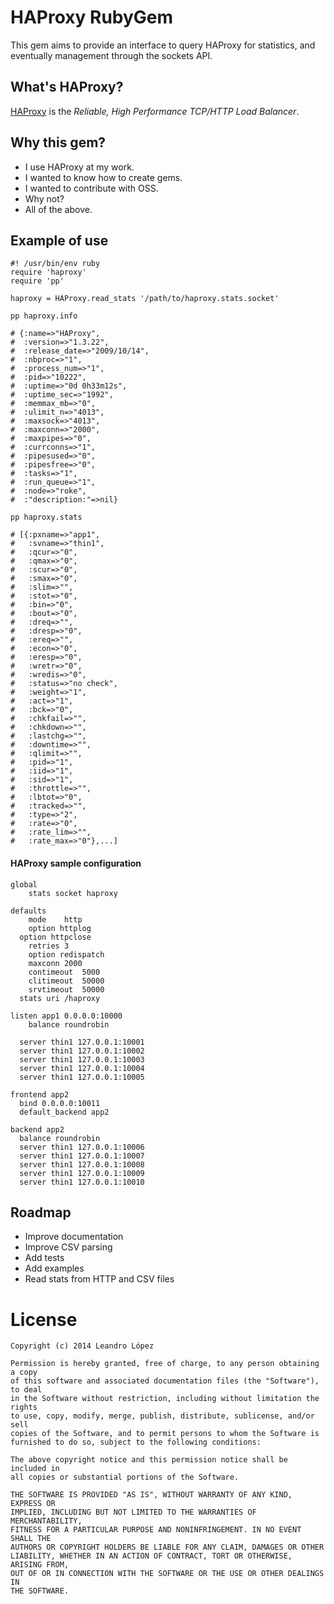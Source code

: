 # HAProxy RubyGem

This gem aims to provide an interface to query HAProxy for statistics,
and eventually management through the sockets API.

## What's HAProxy?

[HAProxy](http://haproxy.1wt.eu/) is the _Reliable, High Performance
TCP/HTTP Load Balancer_.

## Why this gem?

* I use HAProxy at my work.
* I wanted to know how to create gems.
* I wanted to contribute with OSS.
* Why not?
* All of the above.

## Example of use

    #! /usr/bin/env ruby
    require 'haproxy'
    require 'pp'

    haproxy = HAProxy.read_stats '/path/to/haproxy.stats.socket'

    pp haproxy.info

    # {:name=>"HAProxy",
    #  :version=>"1.3.22",
    #  :release_date=>"2009/10/14",
    #  :nbproc=>"1",
    #  :process_num=>"1",
    #  :pid=>"10222",
    #  :uptime=>"0d 0h33m12s",
    #  :uptime_sec=>"1992",
    #  :memmax_mb=>"0",
    #  :ulimit_n=>"4013",
    #  :maxsock=>"4013",
    #  :maxconn=>"2000",
    #  :maxpipes=>"0",
    #  :currconns=>"1",
    #  :pipesused=>"0",
    #  :pipesfree=>"0",
    #  :tasks=>"1",
    #  :run_queue=>"1",
    #  :node=>"roke",
    #  :"description:"=>nil}

    pp haproxy.stats

    # [{:pxname=>"app1",
    #   :svname=>"thin1",
    #   :qcur=>"0",
    #   :qmax=>"0",
    #   :scur=>"0",
    #   :smax=>"0",
    #   :slim=>"",
    #   :stot=>"0",
    #   :bin=>"0",
    #   :bout=>"0",
    #   :dreq=>"",
    #   :dresp=>"0",
    #   :ereq=>"",
    #   :econ=>"0",
    #   :eresp=>"0",
    #   :wretr=>"0",
    #   :wredis=>"0",
    #   :status=>"no check",
    #   :weight=>"1",
    #   :act=>"1",
    #   :bck=>"0",
    #   :chkfail=>"",
    #   :chkdown=>"",
    #   :lastchg=>"",
    #   :downtime=>"",
    #   :qlimit=>"",
    #   :pid=>"1",
    #   :iid=>"1",
    #   :sid=>"1",
    #   :throttle=>"",
    #   :lbtot=>"0",
    #   :tracked=>"",
    #   :type=>"2",
    #   :rate=>"0",
    #   :rate_lim=>"",
    #   :rate_max=>"0"},...]

#### HAProxy sample configuration

    global
    	stats socket haproxy

    defaults
    	mode	http
    	option httplog
      option httpclose
    	retries	3
    	option redispatch
    	maxconn	2000
    	contimeout	5000
    	clitimeout	50000
    	srvtimeout	50000
      stats uri /haproxy

    listen app1 0.0.0.0:10000
    	balance	roundrobin

      server thin1 127.0.0.1:10001
      server thin1 127.0.0.1:10002
      server thin1 127.0.0.1:10003
      server thin1 127.0.0.1:10004
      server thin1 127.0.0.1:10005

    frontend app2
      bind 0.0.0.0:10011
      default_backend app2

    backend app2
      balance roundrobin
      server thin1 127.0.0.1:10006
      server thin1 127.0.0.1:10007
      server thin1 127.0.0.1:10008
      server thin1 127.0.0.1:10009
      server thin1 127.0.0.1:10010

## Roadmap

* Improve documentation
* Improve CSV parsing
* Add tests
* Add examples
* Read stats from HTTP and CSV files

# License

```
Copyright (c) 2014 Leandro López

Permission is hereby granted, free of charge, to any person obtaining a copy
of this software and associated documentation files (the "Software"), to deal
in the Software without restriction, including without limitation the rights
to use, copy, modify, merge, publish, distribute, sublicense, and/or sell
copies of the Software, and to permit persons to whom the Software is
furnished to do so, subject to the following conditions:

The above copyright notice and this permission notice shall be included in
all copies or substantial portions of the Software.

THE SOFTWARE IS PROVIDED "AS IS", WITHOUT WARRANTY OF ANY KIND, EXPRESS OR
IMPLIED, INCLUDING BUT NOT LIMITED TO THE WARRANTIES OF MERCHANTABILITY,
FITNESS FOR A PARTICULAR PURPOSE AND NONINFRINGEMENT. IN NO EVENT SHALL THE
AUTHORS OR COPYRIGHT HOLDERS BE LIABLE FOR ANY CLAIM, DAMAGES OR OTHER
LIABILITY, WHETHER IN AN ACTION OF CONTRACT, TORT OR OTHERWISE, ARISING FROM,
OUT OF OR IN CONNECTION WITH THE SOFTWARE OR THE USE OR OTHER DEALINGS IN
THE SOFTWARE.
```
